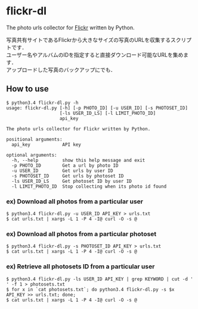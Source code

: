 # flickr-dl
The photo urls collector for [Flickr](https://www.flickr.com/ "Flickr") written by Python.

写真共有サイトであるFlickrから大きなサイズの写真のURLを収集するスクリプトです．  
ユーザー名やアルバムのIDを指定すると直接ダウンロード可能なURLを集めます．  
アップロードした写真のバックアップにでも．

## How to use
    $ python3.4 flickr-dl.py -h
	usage: flickr-dl.py [-h] [-p PHOTO_ID] [-u USER_ID] [-s PHOTOSET_ID]
	                    [-ls USER_ID_LS] [-l LIMIT_PHOTO_ID]
	                    api_key
	
	The photo urls collector for Flickr written by Python.
	
	positional arguments:
	  api_key            API key
	
	optional arguments:
	  -h, --help         show this help message and exit
	  -p PHOTO_ID        Get a url by photo ID
	  -u USER_ID         Get urls by user ID
	  -s PHOTOSET_ID     Get urls by photoset ID
	  -ls USER_ID_LS     Get photoset ID by user ID
	  -l LIMIT_PHOTO_ID  Stop collecting when its photo id found
    
### ex) Download all photos from a particular user
    $ python3.4 flickr-dl.py -u USER_ID API_KEY > urls.txt
    $ cat urls.txt | xargs -L 1 -P 4 -I@ curl -O -s @

### ex) Download all photos from a particular photoset
    $ python3.4 flickr-dl.py -s PHOTOSET_ID API_KEY > urls.txt
    $ cat urls.txt | xargs -L 1 -P 4 -I@ curl -O -s @

### ex) Retrieve all photosets ID from a particular user
    $ python3.4 flickr-dl.py -ls USER_ID API_KEY | grep KEYWORD | cut -d ' ' -f 1 > photosets.txt
    $ for x in `cat photosets.txt`; do python3.4 flickr-dl.py -s $x API_KEY >> urls.txt; done;
    $ cat urls.txt | xargs -L 1 -P 4 -I@ curl -O -s @
